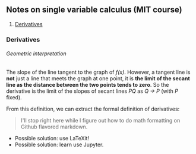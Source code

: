 ## Notes on single variable calculus (MIT course)
1. [Derivatives](#derivs)

### Derivatives

###### Geometric interpretation

The slope of the line tangent to the graph of _f(x)_. However, a tangent line is **not** just a line that meets the graph at one point, it is **the limit of the secant line as the distance between the two points tends to zero**. So the derivative is the limit of the slopes of secant lines _PQ_ as _Q -> P_ (with _P_ fixed).

From this definition, we can extract the formal definition of derivatives:

> I'll stop right here while I figure out how to do math formatting on Github flavored markdown.
* Possible solution: use LaTeXit! 
* Possible solution: learn use Jupyter.
